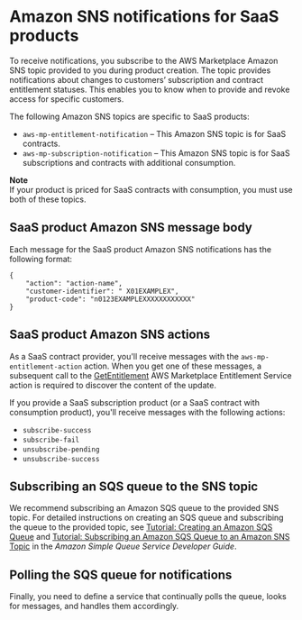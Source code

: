 # Amazon SNS notifications for SaaS products<a name="saas-notification"></a>

To receive notifications, you subscribe to the AWS Marketplace Amazon SNS topic provided to you during product creation\. The topic provides notifications about changes to customers’ subscription and contract entitlement statuses\. This enables you to know when to provide and revoke access for specific customers\. 

The following Amazon SNS topics are specific to SaaS products:
+ `aws-mp-entitlement-notification` – This Amazon SNS topic is for SaaS contracts\. 
+ `aws-mp-subscription-notification` – This Amazon SNS topic is for SaaS subscriptions and contracts with additional consumption\.

**Note**  
If your product is priced for SaaS contracts with consumption, you must use both of these topics\.

## SaaS product Amazon SNS message body<a name="saas-sns-message-body"></a>

Each message for the SaaS product Amazon SNS notifications has the following format:

```
{
    "action": "action-name",
    "customer-identifier": " X01EXAMPLEX",
    "product-code": "n0123EXAMPLEXXXXXXXXXXXX"
}
```

## SaaS product Amazon SNS actions<a name="saas-sns-actions"></a>

As a SaaS contract provider, you'll receive messages with the `aws-mp-entitlement-action` action\. When you get one of these messages, a subsequent call to the [GetEntitlement](https://docs.aws.amazon.com/marketplaceentitlement/latest/APIReference/API_GetEntitlements.html) AWS Marketplace Entitlement Service action is required to discover the content of the update\.

If you provide a SaaS subscription product \(or a SaaS contract with consumption product\), you'll receive messages with the following actions:
+ `subscribe-success`
+ `subscribe-fail`
+ `unsubscribe-pending`
+ `unsubscribe-success`

## Subscribing an SQS queue to the SNS topic<a name="subscribing-an-sqs-queue-to-the-sns-topic"></a>

 We recommend subscribing an Amazon SQS queue to the provided SNS topic\. For detailed instructions on creating an SQS queue and subscribing the queue to the provided topic, see [Tutorial: Creating an Amazon SQS Queue](https://docs.aws.amazon.com/AWSSimpleQueueService/latest/SQSDeveloperGuide/sqs-create-queue.html) and [Tutorial: Subscribing an Amazon SQS Queue to an Amazon SNS Topic](https://docs.aws.amazon.com/AWSSimpleQueueService/latest/SQSDeveloperGuide/sqs-subscribe-queue-sns-topic.html) in the *Amazon Simple Queue Service Developer Guide*\. 

## Polling the SQS queue for notifications<a name="polling-the-sqs-for-notifications"></a>

 Finally, you need to define a service that continually polls the queue, looks for messages, and handles them accordingly\.
